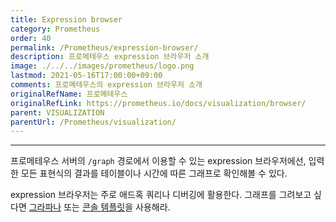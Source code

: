 ```yaml
---
title: Expression browser
category: Prometheus
order: 40
permalink: /Prometheus/expression-browser/
description: 프로메테우스 expression 브라우저 소개
image: ./../../images/prometheus/logo.png
lastmod: 2021-05-16T17:00:00+09:00
comments: 프로메테우스의 expression 브라우저 소개
originalRefName: 프로메테우스
originalRefLink: https://prometheus.io/docs/visualization/browser/
parent: VISUALIZATION
parentUrl: /Prometheus/visualization/
---
```


---

프로메테우스 서버의 `/graph` 경로에서 이용할 수 있는 expression 브라우저에선, 입력한 모든 표현식의 결과를 테이블이나 시간에 따른 그래프로 확인해볼 수 있다.

expression 브라우저는 주로 애드혹 쿼리나 디버깅에 활용한다. 그래프를 그려보고 싶다면 [그라파나](../grafana) 또는 [콘솔 템플릿](../console-templates)을 사용해라.